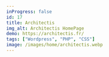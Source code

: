 ```yaml
---
inProgress: false
id: 17
title: Architectis
img_alt: Architectis HomePage
demo: https://architectis.fr/
tags: ["Wordpress", "PHP", "CSS"]
image: /images/home/architectis.webp
---
```

